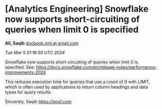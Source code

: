 









[Analytics Engineering] Snowflake now supports short-circuiting of queries when limit 0 is specified
====================================================================================================


**Ali, Saqib**
[docbook.xml at gmail.com](mailto:wranglers%40analyticsengineering.net?Subject=Re%3A%20%5BWranglers%5D%20Snowflake%20now%20supports%20short-circuiting%20of%20queries%20when%0A%20limit%200%20is%20specified&In-Reply-To=%3CCABDm0O8_kqPtXug4QE9fOoJNYYYm_qDqYQqbgGAFCH54aX3eWw%40mail.gmail.com%3E "[Wranglers] Snowflake now supports short-circuiting of queries when limit 0 is specified")   

*Tue Mar 5 21:16:50 UTC 2024*  
  

Snowflake now supports short-circuiting of queries when limit 0 is
specified. See:
<https://docs.snowflake.com/en/release-notes/performance-improvements-2024>

This reduces execution time for queries that use a count of 0 with LIMIT,
which is often used by applications to return column headings and data
types for query results.


Sincerely,
Saqib
<https://qosf.com>
  
  

